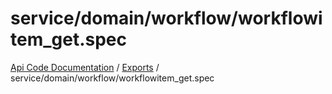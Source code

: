 # service/domain/workflow/workflowitem\_get.spec
 
[Api Code Documentation](../README.md) / [Exports](../modules.md) / service/domain/workflow/workflowitem\_get.spec
